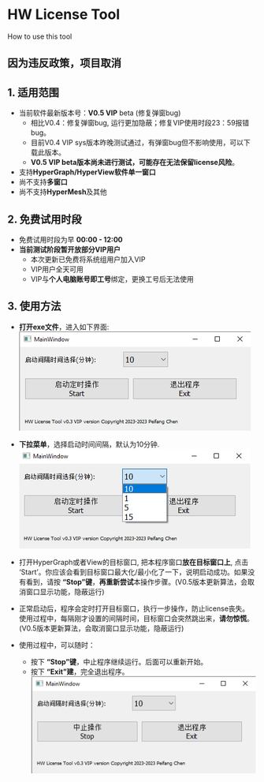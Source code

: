 # HW License Tool  
How to use this tool  

## **因为违反政策，项目取消**

## 1. 适用范围  
* 当前软件最新版本号：**V0.5 VIP** beta (修复弹窗bug)  
    - 相比V0.4：修复弹窗bug, 运行更加隐蔽；修复VIP使用时段23：59报错bug。  
    - 目前V0.4 VIP sys版本昨晚测试通过，有弹窗bug但不影响使用，可以下载此版本。  
    - **V0.5 VIP beta版本尚未进行测试，可能存在无法保留license风险**。  
* 支持**HyperGraph/HyperView软件单一窗口**  
* 尚不支持**多窗口**  
* 尚不支持**HyperMesh**及其他  

## 2. 免费试用时段  
* 免费试用时段为早 **00:00 - 12:00**  
* **当前测试阶段暂开放部分VIP用户**
    - 本次更新已免费将系统组用户加入VIP
    - VIP用户全天可用  
    - VIP与**个人电脑账号即工号**绑定，更换工号后无法使用

## 3. 使用方法  
* **打开exe文件**，进入如下界面:  
![start](./img/01_start.png)  

* **下拉菜单**，选择启动时间间隔，默认为10分钟.  
![comboBox](./img/02_comboBox.png) 

* 打开HyperGraph或者View的目标窗口, 把本程序窗口**放在目标窗口上**, 点击 ‘Start’。你应该会看到目标窗口最大化/最小化了一下，说明启动成功。如果没有看到，请按 **“Stop”键**，**再重新尝试**本操作步骤。(V0.5版本更新算法，会取消窗口显示功能，隐蔽运行)  

* 正常启动后，程序会定时打开目标窗口，执行一步操作，防止license丧失。使用过程中，每隔刚才设置的间隔时间，目标窗口会突然跳出来，**请勿惊慌**。(V0.5版本更新算法，会取消窗口显示功能，隐蔽运行)  

* 使用过程中，可以随时：
    - 按下 **“Stop”键**，中止程序继续运行。后面可以重新开始。  
    - 按下 **“Exit”建**，完全退出程序。  
    ![Stop](./img/03_stop.png)   
